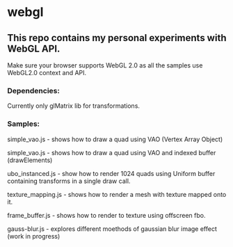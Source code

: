 # webgl

## This repo contains my personal experiments with WebGL API.

Make sure your browser supports WebGL 2.0 as all the samples
use WebGL2.0 context and API.



### Dependencies:

Currently only glMatrix lib for transformations.


### Samples:

simple_vao.js - shows how to draw a quad using VAO (Vertex Array Object)

simple_vao.js - shows how to draw a quad using VAO and indexed buffer (drawElements)

ubo_instanced.js - show how to render 1024 quads using Uniform buffer containing transforms in a single draw call.

texture_mapping.js - shows how to render a mesh with texture mapped onto it.

frame_buffer.js - shows how to render to texture using offscreen fbo.

gauss-blur.js - explores different moethods of gaussian blur image effect (work in progress)



